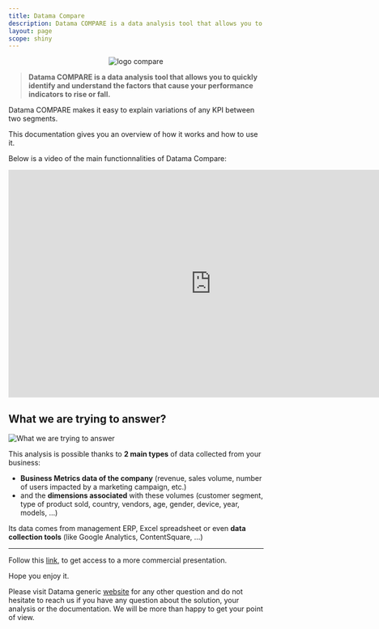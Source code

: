 ```yaml
---
title: Datama Compare
description: Datama COMPARE is a data analysis tool that allows you to quickly identify and understand the factors that cause your performance indicators to rise or fall.
layout: page
scope: shiny
---
```


<center><img src="{{site.url}}/{{site.baseurl}}/core_app/images/Datama_compare_logo.png" alt="logo compare" /></center>

> **Datama COMPARE is a data analysis tool that allows you to quickly identify and understand the factors that cause your performance indicators to rise or fall.**

Datama COMPARE makes it easy to explain variations of any KPI between two segments.

This documentation gives you an overview of how it works and how to use it.

Below is a video of the main functionnalities of Datama Compare:

<iframe width="800" height="450" src="https://www.youtube.com/embed/SfPdIoKUFdQ" frameborder="0" allow="accelerometer; autoplay; encrypted-media; gyroscope; picture-in-picture" allowfullscreen></iframe>

## What we are trying to answer?

![What we are trying to answer]({{site.url}}/{{site.baseurl}}/core_app/images/What-are-we-trying-to-answer.jpg)

This analysis is possible thanks to **2 main types** of data collected from your business:

* **Business Metrics data of the company** (revenue, sales volume, number of users impacted by a marketing campaign, etc.)
* and the **dimensions associated** with these volumes (customer segment, type of product sold, country, vendors, age, gender, device, year, models, …)

Its data comes from management ERP, Excel spreadsheet or even **data collection tools** (like Google Analytics, ContentSquare, …)

---------------------

Follow this [link](https://Datama.fr/wp-content/uploads/2019/02/DatamaCompare_BrochureEN_2019.pdf), to get access to a more commercial presentation.

Hope you enjoy it.

Please visit Datama generic [website](https://Datama.fr/lets-talk/) for any other question and do not hesitate to reach us if you have any question about the solution, your analysis or the documentation. We will be more than happy to get your point of view.
